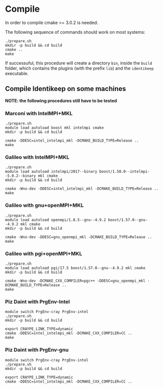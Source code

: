 # Compile

In order to compile cmake >= 3.0.2 is needed. 

The following sequence of commands should work on most systems:

    ./prepare.sh
    mkdir -p build && cd build
    cmake ..
    make

If successuful, this procedure will create a directory `bin`, inside the `build` folder, which contains the plugins (with the prefix `lib`) and the `identikeep` executable.

## Compile Identikeep on some machines
**NOTE: the following procedures still have to be tested**

### Marconi with IntelMPI+MKL

    ./prepare.sh
    module load autoload boost mkl intelmpi cmake
    mkdir -p build && cd build
    
    cmake -DDESC=intel_intelmpi_mkl -DCMAKE_BUILD_TYPE=Release ..
    make

### Galileo with IntelMPI+MKL

    ./prepare.sh
    module load autoload intelmpi/2017--binary boost/1.58.0--intelmpi--5.0.2--binary mkl cmake
    mkdir -p build && cd build
    
    cmake -Wno-dev -DDESC=intel_intelmpi_mkl -DCMAKE_BUILD_TYPE=Release ..
    make

### Galileo with gnu+openMPI+MKL

    ./prepare.sh
    module load autoload openmpi/1.8.5--gnu--4.9.2 boost/1.57.0--gnu--4.9.2 mkl cmake
    mkdir -p build && cd build
    
    cmake -Wno-dev -DDESC=gnu_openmpi_mkl -DCMAKE_BUILD_TYPE=Release ..
    make
    
### Galileo with pgi+openMPI+MKL

    ./prepare.sh
    module load autoload pgi/17.5 boost/1.57.0--gnu--4.9.2 mkl cmake
    mkdir -p build && cd build
    
    cmake -Wno-dev -DCMAKE_CXX_COMPILER=pgc++ -DDESC=gnu_openmpi_mkl -DCMAKE_BUILD_TYPE=Release ..
    make


### Piz Daint with PrgEnv-Intel

    module switch PrgEnv-cray PrgEnv-intel
    ./prepare.sh    
    mkdir -p build && cd build
    
    export CRAYPE_LINK_TYPE=dynamic
    cmake -DDESC=intel_intelmpi_mkl -DCMAKE_CXX_COMPILER=CC ..
    make

### Piz Daint with PrgEnv-gnu

    module switch PrgEnv-cray PrgEnv-intel
    ./prepare.sh    
    mkdir -p build && cd build
    
    export CRAYPE_LINK_TYPE=dynamic
    cmake -DDESC=intel_intelmpi_mkl -DCMAKE_CXX_COMPILER=CC ..
